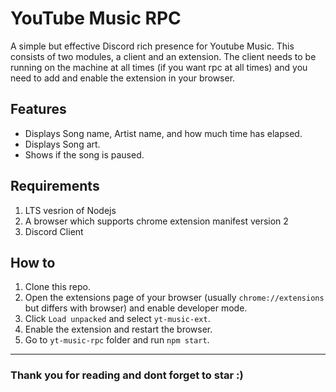 # YouTube Music RPC

A simple but effective Discord rich presence for Youtube Music. This consists of two modules, a client and an extension. The client needs to be running on the machine at all times (if you want rpc at all times) and you need to add and enable the extension in your browser.

## Features

- Displays Song name, Artist name, and how much time has elapsed.
- Displays Song art.
- Shows if the song is paused.

## Requirements

1. LTS vesrion of Nodejs 
2. A browser which supports chrome extension manifest version 2
3. Discord Client

## How to

1. Clone this repo.
2. Open the extensions page of your browser (usually `chrome://extensions` but differs with browser) and enable developer mode.
3. Click `Load unpacked` and select `yt-music-ext`.
4. Enable the extension and restart the browser.
5. Go to `yt-music-rpc` folder and run `npm start`.

---

### Thank you for reading and dont forget to star :)